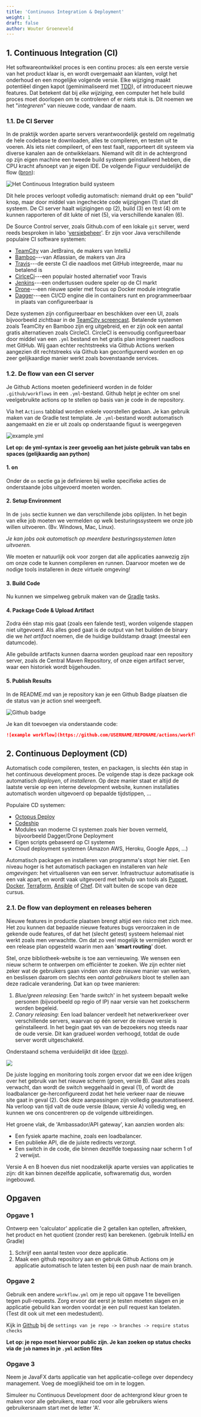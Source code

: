 ```yaml
---
title: 'Continuous Integration & Deployment'
weight: 1
draft: false
author: Wouter Groeneveld
---
```


<!-- Begeleidende screencast:

{{< vimeo 400180594 >}} -->

## 1. Continuous Integration (CI)

Het softwareontwikkel proces is een continu proces: als een eerste versie van het product klaar is, en wordt overgemaakt aan klanten, volgt het onderhoud en een mogelijke volgende versie. Elke wijziging maakt potentiëel dingen kapot (geminimaliseerd met [TDD](/tdd)), of introduceert nieuwe features. Dat betekent dat bij _elke wijziging_, een computer het hele build proces moet doorlopen om te controleren of er niets stuk is. Dit noemen we het "_integreren_" van nieuwe code, vandaar de naam.

### 1.1. De CI Server

In de praktijk worden aparte servers verantwoordelijk gesteld om regelmatig de hele codebase te downloaden, alles te compileren, en testen uit te voeren. Als iets niet compileert, of een test faalt, rapporteert dit systeem via diverse kanalen aan de ontwikkelaars. Niemand wilt dit in de achtergrond op zijn eigen machine een tweede build systeem geïnstalleerd hebben, die CPU kracht afsnoept van je eigen IDE. De volgende Figuur verduidelijkt de flow ([bron](https://devopscube.com/continuous-integration-delivery-deployment/)):

![](/img/teaching/ses/devops.jpg "Het Continuous Integration build systeem")

Dit hele proces verloopt volledig automatisch: niemand drukt op een "build" knop, maar door middel van ingecheckte code wijzigingen (1) start dit systeem. De CI server haalt wijzigingen op (2), build (3) en test (4) om te kunnen rapporteren of dit lukte of niet (5), via verschillende kanalen (6).

De Source Control server, zoals Github.com of een lokale `git` server, werd reeds besproken in labo '[versiebeheer](/versiebeheer)'. Er zijn voor Java verschillende populaire CI software systemen:

- [TeamCity](https://www.jetbrains.com/teamcity) van JetBrains, de makers van IntelliJ
- [Bamboo](https://www.atlassian.com/software/bamboo)---van Atlassian, de makers van Jira
- [Travis](https://www.travis-ci.com/)---de eerste CI die naadloos met GitHub integreerde, maar nu betalend is
- [CirlceCi](https://circleci.com/)---een populair hosted alternatief voor Travis
- [Jenkins](https://www.jenkins.io/)---een ondertussen oudere speler op de CI markt
- [Drone](https://www.drone.io/)---een nieuwe speler met focus op Docker module integratie
- [Dagger](https://dagger.io/)---een CI/CD engine die in containers runt en programmeerbaar in plaats van configureerbaar is

Deze systemen zijn configureerbaar en beschikken over een UI, zoals bijvoorbeeld zichtbaar in de [TeamCity screencast](https://www.jetbrains.com/teamcity/documentation/). Betalende systemen zoals TeamCity en Bamboo zijn erg uitgebreid, en er zijn ook een aantal gratis alternatieven zoals CircleCI. CircleCI is eenvoudig configureerbaar door middel van een `.yml` bestand en het gratis plan integreert naadloos met GitHub. Wij gaan echter rechtstreeks via Github Actions werken aangezien dit rechtstreeks via Github kan geconfigureerd worden en op zeer gelijkaardige manier werkt zoals bovenstaande services.
<!-- 
Nieuwere spelers zoals Dagger focussen niet enkel op container deployment maar ook op "pipelining as code". Dat betekent dat je _code_ in plaats van _configuratie_ schrijft, wat als bijkomend voordeel heeft dat deze config-as-code met compilatie sneller fouten rapporteert. Met Dagger schrijf je in Go, Python, TypeScript/JS, of interageer je rechtstreeks met de CLI, met voorkeur van Go: zie de [Dagger Quickstart](https://docs.dagger.io/648215/quickstart/) guide. -->

### 1.2. De flow van een CI server

Je Github Actions moeten gedefinieerd worden in de folder `.github/workflows` in een `.yml`-bestand. Github helpt je echter om snel veelgebruikte actions op te stellen op basis van je code in de repository. 

Via het `Actions` tabblad worden enkele voorstellen gedaan. Je kan gebruik maken van de Gradle test template. Je `.yml`-bestand wordt automatisch aangemaakt en zie er uit zoals op onderstaande figuut is weergegeven

![example.yml](/img/ci-cd/githubActionsCiGradleExample.png)

**Let op: de yml-syntax is zeer gevoelig aan het juiste gebruik van tabs en spaces (gelijkaardig aan python)**

#### 1. on

Onder de `on` sectie ga je definieren bij welke specifieke acties de onderstaande jobs uitgevoerd moeten worden.

#### 2. Setup Environment

In de `jobs` sectie kunnen we dan verschillende jobs oplijsten. In het begin van elke job moeten we vermelden op welk besturingssysteem we onze job willen uitvoeren. (Bv. Windows, Mac, Linux). 

_Je kan jobs ook automatisch op meerdere besturingssystemen laten uitvoeren._

We moeten er natuurlijk ook voor zorgen dat alle applicaties aanwezig zijn om onze code te kunnen compileren en runnen. Daarvoor moeten we de nodige tools installeren in deze virtuele omgeving!

#### 3. Build Code

Nu kunnen we simpelweg gebruik maken van de [Gradle](/dependency-management/gradle) tasks.

#### 4. Package Code & Upload Artifact
<!-- `./gradlew shadowJar` - package alles, inclusief dependencies, in één grote jarfile. -->

Zodra één stap mis gaat (zoals een falende test), worden volgende stappen niet uitgevoerd. Als alles goed gaat is de output van het builden de binary die we _het artifact_ noemen, die de huidige buildstamp draagt (meestal een datumcode).

Alle gebuilde artifacts kunnen daarna worden geupload naar een repository server, zoals de Central Maven Repository, of onze eigen artifact server, waar een historiek wordt bijgehouden. 

#### 5. Publish Results

In de README.md van je repository kan je een Github Badge plaatsen die de status van je action snel weergeeft. 

![Github badge](/img/ci-cd/githubBadge.png)

Je kan dit toevoegen via onderstaande code:
```markdown
![example workflow](https://github.com/USERNAME/REPONAME/actions/workflows/YMLFILENAME.yml/badge.svg)
```

## 2. Continuous Deployment (CD)

Automatisch code compileren, testen, en packagen, is slechts één stap in het continuous development proces. De volgende stap is deze package ook automatisch _deployen_, of _installeren_. Op deze manier staat er altijd de laatste versie op een interne development website, kunnen installaties automatisch worden uitgevoerd op bepaalde tijdstippen, ... 

Populaire CD systemen:

- [Octopus Deploy](https://octopus.com)
- [Codeship](https://codeship.com)
- Modules van moderne CI systemen zoals hier boven vermeld, bijvoorbeeld Dagger/Drone Deployment
- Eigen scripts gebaseerd op CI systemen
- Cloud deployment systemen (Amazon AWS, Heroku, Google Apps, ...)

<!-- De `shadowJar` task genereert één `jar` bestand die uitvoerbaar is (`java -jar [filename].jar`), en onze DropWizard server lokaal opstart op poort `8000`. Eender welke server kan dit programma dus op eenvoudige wijze uitvoeren.  -->

Automatisch packagen en installeren van programma's stopt hier niet. Een niveau hoger is het automatisch packagen en installeren van _hele omgevingen_: het virtualiseren van een server. Infrastructuur automatisatie is een vak apart, en wordt vaak uitgevoerd met behulp van tools als [Puppet](https://www.puppet.com/), [Docker](https://www.docker.com/), [Terraform](https://www.terraform.io/), [Ansible](https://www.ansible.com/) of [Chef](https://www.chef.io/). Dit valt buiten de scope van deze cursus.

### 2.1. De flow van deployment en releases beheren

Nieuwe features in productie plaatsen brengt altijd een risico met zich mee. Het zou kunnen dat bepaalde nieuwe features bugs veroorzaken in de gekende oude features, of dat het (slecht getest) systeem helemaal niet werkt zoals men verwachtte. Om dat zo veel mogelijk te vermijden wordt er een release plan opgesteld waarin men aan '**smart routing**' doet. 

Stel, onze bibliotheek-website is toe aan vernieuwing. We wensen een nieuw scherm te ontwerpen om efficiënter te zoeken. We zijn echter niet zeker wat de gebruikers gaan vinden van deze nieuwe manier van werken, en beslissen daarom om slechts een _aantal gebruikers_ bloot te stellen aan deze radicale verandering. Dat kan op twee manieren:

1. _Blue/green releasing_: Een 'harde switch' in het systeem bepaalt welke personen (bijvoorbeeld op regio of IP) naar versie van het zoekscherm worden begeleid. 
2. _Canary releasing_: Een load balancer verdeelt het netwerkverkeer over verschillende servers, waarvan op één server de nieuwe versie is geïnstalleerd. In het begin gaat `90%` van de bezoekers nog steeds naar de oude versie. Dit kan gradueel worden verhoogd, totdat de oude server wordt uitgeschakeld. 

Onderstaand schema verduidelijkt dit idee ([bron](https://blog.getambassador.io/deploy-and-release-decouple-for-speed-and-safety-a8c99a9b4d7b)).

![](/img/teaching/ses/releasing.png)
  

De juiste logging en monitoring tools zorgen ervoor dat we een idee krijgen over het gebruik van het nieuwe scherm (groen, versie B). Gaat alles zoals verwacht, dan wordt de switch weggehaald in geval (1), of wordt de loadbalancer ge-herconfigureerd zodat het hele verkeer naar de nieuwe site gaat in geval (2). Ook deze aanpassingen zijn volledig geautomatiseerd. Na verloop van tijd valt de oude versie (blauw, versie A) volledig weg, en kunnen we ons concentreren op de volgende uitbreidingen. 

Het groene vlak, de 'Ambassador/API gateway', kan aanzien worden als:

- Een fysiek aparte machine, zoals een loadbalancer. 
- Een publieke API, die de juiste redirects verzorgt.
- Een switch in de code, die binnen dezelfde toepassing naar scherm 1 of 2 verwijst. 

Versie A en B hoeven dus niet noodzakelijk aparte versies van applicaties te zijn: dit kan binnen dezelfde applicatie, softwarematig dus, worden ingebouwd. 


## Opgaven

### Opgave 1
Ontwerp een 'calculator' applicatie die 2 getallen kan optellen, aftrekken, het product en het quotient (zonder rest) kan berekenen. (gebruik IntelliJ en Gradle)
1. Schrijf een aantal testen voor deze applicatie. 
2. Maak een github repository aan en gebruik Github Actions om je applicatie automatisch te laten testen bij een push naar de main branch.  

### Opgave 2
Gebruik een andere `workflow.yml` om je repo uit opgave 1 te beveiligen tegen pull-requests. Zorg ervoor dat eerst je testen moeten slagen en je applicatie gebuild kan worden voordat je een pull request kan toelaten. (Test dit ook uit met een medestudent).

Kijk in [Github](https://docs.github.com/en/repositories/configuring-branches-and-merges-in-your-repository/managing-protected-branches/managing-a-branch-protection-rule) bij de `settings van je repo -> branches -> require status checks`

**Let op: je repo moet hiervoor public zijn. Je kan zoeken op status checks via de `job` names in je `.yml` action files**

### Opgave 3

Neem je JavaFX darts applicatie van het applicatie-college over dependecy management. Voeg de moeglijkheid toe om in te loggen.

Simuleer nu Continuous Development door de achtergrond kleur groen te maken voor alle gebruikers, maar rood voor alle gebruikers wiens gebruikersnaam start met de letter 'A'. 



<!-- ## Denkvragen

- Waarom is het belangrijk om gebuilde artifacts van de CI server bij te houden? 
- Wat zijn de voordelen van het werken met een CI en CD systeem, ten opzichte van alles met de hand (of met eigen gemaakte scripts) in te stellen? 
- Version control en continuous delivery zijn klassiek gezien vijanden van database migratie (of omgekeerd). Toch is het mogelijk om een database systeem ook automatisch te up- of downgraden, met bijvoorbeeld https://flywaydb.org. Hoe gaat zoiets in zijn werk?
- Zou het ook mogelijk zijn om een geautomatiseerde scenariotest uit te voeren in CircleCI? Zo ja, welke wijzigingen zou je moeten doorvoeren aan de `config.yml`? -->

